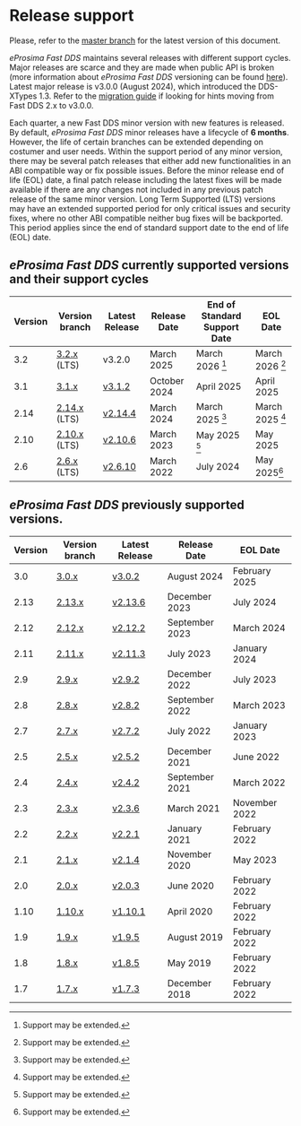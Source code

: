 # Release support

Please, refer to the [master branch](https://github.com/eProsima/Fast-DDS/blob/master/RELEASE_SUPPORT.md) for the latest version of this document.

*eProsima Fast DDS* maintains several releases with different support cycles.
Major releases are scarce and they are made when public API is broken (more information about *eProsima Fast DDS* versioning can be found [here](https://github.com/eProsima/Fast-DDS/blob/master/VERSIONING.md)).
Latest major release is v3.0.0 (August 2024), which introduced the DDS-XTypes 1.3.
Refer to the [migration guide](https://github.com/eProsima/Fast-DDS/blob/master/UPGRADING.md) if looking for hints moving from Fast DDS 2.x to v3.0.0.

Each quarter, a new Fast DDS minor version with new features is released.
By default, *eProsima Fast DDS* minor releases have a lifecycle of **6 months**.
However, the life of certain branches can be extended depending on costumer and user needs.
Within the support period of any minor version, there may be several patch releases that either add new functionalities in an ABI compatible way or fix possible issues.
Before the minor release end of life (EOL) date, a final patch release including the latest fixes will be made available if there are any changes not included in any previous patch release of the same minor version.
Long Term Supported (LTS) versions may have an extended supported period for only critical issues and security fixes, where no other ABI compatible neither bug fixes will be backported.
This period applies since the end of standard support date to the end of life (EOL) date.

## *eProsima Fast DDS* currently supported versions and their support cycles

|Version|Version branch|Latest Release|Release Date|End of Standard Support Date|EOL Date|
|-------|--------------|--------------|------------|----------------------------|--------|
|3.2|[3.2.x](https://github.com/eProsima/Fast-DDS/tree/3.2.x) (LTS)|v3.2.0|March 2025|March 2026 [^*]|March 2026 [^*]|
|3.1|[3.1.x](https://github.com/eProsima/Fast-DDS/tree/3.1.x)|[v3.1.2](https://github.com/eProsima/Fast-DDS/releases/tag/v3.1.2)|October 2024|April 2025|April 2025|
|2.14|[2.14.x](https://github.com/eProsima/Fast-DDS/tree/2.14.x) (LTS)|[v2.14.4](https://github.com/eProsima/Fast-DDS/releases/tag/v2.14.4)|March 2024|March 2025 [^*]|March 2025 [^*]|
|2.10|[2.10.x](https://github.com/eProsima/Fast-DDS/tree/2.10.x) (LTS)|[v2.10.6](https://github.com/eProsima/Fast-DDS/releases/tag/v2.10.6)|March 2023|May 2025 [^*]|May 2025|
|2.6|[2.6.x](https://github.com/eProsima/Fast-DDS/tree/2.6.x) (LTS)|[v2.6.10](https://github.com/eProsima/Fast-DDS/releases/tag/v2.6.10)|March 2022|July 2024|May 2025[^*]|

[^*]: Support may be extended.

## *eProsima Fast DDS* previously supported versions.

|Version|Version branch|Latest Release|Release Date|EOL Date|
|-------|--------------|--------------|------------|--------|
|3.0|[3.0.x](https://github.com/eProsima/Fast-DDS/tree/3.0.x)|[v3.0.2](https://github.com/eProsima/Fast-DDS/releases/tag/v3.0.2)|August 2024|February 2025|
|2.13|[2.13.x](https://github.com/eProsima/Fast-DDS/tree/2.13.x)|[v2.13.6](https://github.com/eProsima/Fast-DDS/releases/tag/v2.13.6)|December 2023|July 2024|
|2.12|[2.12.x](https://github.com/eProsima/Fast-DDS/tree/2.12.x)|[v2.12.2](https://github.com/eProsima/Fast-DDS/releases/tag/v2.12.2)|September 2023|March 2024|
|2.11|[2.11.x](https://github.com/eProsima/Fast-DDS/tree/2.11.x)|[v2.11.3](https://github.com/eProsima/Fast-DDS/releases/tag/v2.11.3)|July 2023|January 2024|
|2.9|[2.9.x](https://github.com/eProsima/Fast-DDS/tree/2.9.x)|[v2.9.2](https://github.com/eProsima/Fast-DDS/releases/tag/v2.9.2)|December 2022|July 2023|
|2.8|[2.8.x](https://github.com/eProsima/Fast-DDS/tree/2.8.x)|[v2.8.2](https://github.com/eProsima/Fast-DDS/releases/tag/v2.8.2)|September 2022|March 2023|
|2.7|[2.7.x](https://github.com/eProsima/Fast-DDS/tree/2.7.x)|[v2.7.2](https://github.com/eProsima/Fast-DDS/releases/tag/v2.7.2)|July 2022|January 2023|
|2.5|[2.5.x](https://github.com/eProsima/Fast-DDS/tree/2.5.x)|[v2.5.2](https://github.com/eProsima/Fast-DDS/releases/tag/v2.5.2)|December 2021|June 2022|
|2.4|[2.4.x](https://github.com/eProsima/Fast-DDS/tree/2.4.x)|[v2.4.2](https://github.com/eProsima/Fast-DDS/releases/tag/v2.4.2)|September 2021|March 2022|
|2.3|[2.3.x](https://github.com/eProsima/Fast-DDS/tree/2.3.x)|[v2.3.6](https://github.com/eProsima/Fast-DDS/releases/tag/v2.3.6)|March 2021|November 2022|
|2.2|[2.2.x](https://github.com/eProsima/Fast-DDS/tree/2.2.x)|[v2.2.1](https://github.com/eProsima/Fast-DDS/releases/tag/v2.2.1)|January 2021|February 2022|
|2.1|[2.1.x](https://github.com/eProsima/Fast-DDS/tree/2.1.x)|[v2.1.4](https://github.com/eProsima/Fast-DDS/releases/tag/v2.1.4)|November 2020|May 2023|
|2.0|[2.0.x](https://github.com/eProsima/Fast-DDS/tree/2.0.x)|[v2.0.3](https://github.com/eProsima/Fast-DDS/releases/tag/v2.0.3)|June 2020|February 2022|
|1.10|[1.10.x](https://github.com/eProsima/Fast-DDS/tree/1.10.x)|[v1.10.1](https://github.com/eProsima/Fast-DDS/releases/tag/v1.10.1)|April 2020|February 2022|
|1.9|[1.9.x](https://github.com/eProsima/Fast-DDS/tree/1.9.x)|[v1.9.5](https://github.com/eProsima/Fast-DDS/releases/tag/v1.9.5)|August 2019|February 2022|
|1.8|[1.8.x](https://github.com/eProsima/Fast-DDS/tree/1.8.x)|[v1.8.5](https://github.com/eProsima/Fast-DDS/releases/tag/v1.8.5)|May 2019|February 2022|
|1.7|[1.7.x](https://github.com/eProsima/Fast-DDS/tree/1.7.x)|[v1.7.3](https://github.com/eProsima/Fast-DDS/releases/tag/v1.7.3)|December 2018|February 2022|
